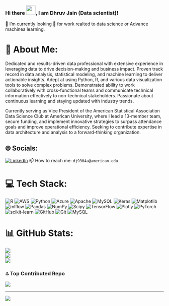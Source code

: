 ### Hi there <img src="https://raw.githubusercontent.com/MartinHeinz/MartinHeinz/master/wave.gif" width="30px">, I am Dhruv Jain (Data scientist)!

🔭 I’m currently looking 👀 for work realted to data science or Advance machinea learning.  

# 💫 About Me:
Dedicated and results-driven data professional with extensive experience in leveraging data to drive decision-making and business impact. Proven track record in data analysis, statistical modeling, and machine learning to deliver actionable insights. Adept at using Python, R, and various data visualization tools to solve complex problems. Demonstrated ability to work collaboratively with cross-functional teams and communicate technical information effectively to non-technical stakeholders. Passionate about continuous learning and staying updated with industry trends.<br>

Currently serving as Vice President of the American Statistical Association Data Science Club at American University, where I lead a 13-member team, secure funding, and implement innovative strategies to surpass attendance goals and improve operational efficiency. Seeking to contribute expertise in data architecture and analysis to a forward-thinking organization.<br>

## 🌐 Socials:
[![LinkedIn](https://img.shields.io/badge/LinkedIn-%230077B5.svg?logo=linkedin&logoColor=white)](https://www.linkedin.com/in/dhruv-jain-09182a169/) 
📫 How to reach me: `dj9304a@american.edu`

# 💻 Tech Stack:
![R](https://img.shields.io/badge/r-%23276DC3.svg?style=for-the-badge&logo=r&logoColor=white) ![AWS](https://img.shields.io/badge/AWS-%23FF9900.svg?style=for-the-badge&logo=amazon-aws&logoColor=white) ![Python](https://img.shields.io/badge/python-3670A0?style=for-the-badge&logo=python&logoColor=ffdd54) ![Azure](https://img.shields.io/badge/azure-%230072C6.svg?style=for-the-badge&logo=microsoftazure&logoColor=white) ![Apache](https://img.shields.io/badge/apache-%23D42029.svg?style=for-the-badge&logo=apache&logoColor=white) ![MySQL](https://img.shields.io/badge/mysql-4479A1.svg?style=for-the-badge&logo=mysql&logoColor=white) ![Keras](https://img.shields.io/badge/Keras-%23D00000.svg?style=for-the-badge&logo=Keras&logoColor=white) ![Matplotlib](https://img.shields.io/badge/Matplotlib-%23ffffff.svg?style=for-the-badge&logo=Matplotlib&logoColor=black) ![mlflow](https://img.shields.io/badge/mlflow-%23d9ead3.svg?style=for-the-badge&logo=numpy&logoColor=blue) ![Pandas](https://img.shields.io/badge/pandas-%23150458.svg?style=for-the-badge&logo=pandas&logoColor=white) ![NumPy](https://img.shields.io/badge/numpy-%23013243.svg?style=for-the-badge&logo=numpy&logoColor=white) ![Scipy](https://img.shields.io/badge/SciPy-%230C55A5.svg?style=for-the-badge&logo=scipy&logoColor=%white) ![TensorFlow](https://img.shields.io/badge/TensorFlow-%23FF6F00.svg?style=for-the-badge&logo=TensorFlow&logoColor=white) ![Plotly](https://img.shields.io/badge/Plotly-%233F4F75.svg?style=for-the-badge&logo=plotly&logoColor=white) ![PyTorch](https://img.shields.io/badge/PyTorch-%23EE4C2C.svg?style=for-the-badge&logo=PyTorch&logoColor=white) ![scikit-learn](https://img.shields.io/badge/scikit--learn-%23F7931E.svg?style=for-the-badge&logo=scikit-learn&logoColor=white) ![GitHub](https://img.shields.io/badge/github-%23121011.svg?style=for-the-badge&logo=github&logoColor=white) ![Git](https://img.shields.io/badge/git-%23F05033.svg?style=for-the-badge&logo=git&logoColor=white) ![MySQL](https://img.shields.io/badge/mysql-4479A1.svg?style=for-the-badge&logo=mysql&logoColor=white)


# 📊 GitHub Stats:
![](https://github-readme-stats.vercel.app/api?username=dhruvjain1999&theme=dark&hide_border=false&include_all_commits=false&count_private=false)<br/>
![](https://github-readme-streak-stats.herokuapp.com/?user=dhruvjain1999&theme=dark&hide_border=false)<br/>
![](https://github-readme-stats.vercel.app/api/top-langs/?username=dhruvjain1999&theme=dark&hide_border=false&include_all_commits=false&count_private=false&layout=compact)

### 🔝 Top Contributed Repo
![](https://github-contributor-stats.vercel.app/api?username=dhruvjain1999&limit=5&theme=dark&combine_all_yearly_contributions=true)

---
[![](https://visitcount.itsvg.in/api?id=dhruvjain1999&icon=0&color=0)](https://visitcount.itsvg.in)

<!-- Proudly created with GPRM ( https://gprm.itsvg.in ) -->
